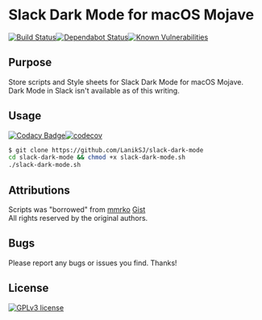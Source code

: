 # Slack Dark Mode for macOS Mojave
[![Build Status](https://travis-ci.com/LanikSJ/slack-dark-mode.svg?branch=master)](https://travis-ci.com/LanikSJ/slack-dark-mode)[![Dependabot Status](https://api.dependabot.com/badges/status?host=github&repo=LanikSJ/slack-dark-mode)](https://dependabot.com)[![Known Vulnerabilities](https://snyk.io/test/github/LanikSJ/slack-dark-mode/badge.svg?targetFile=/docs/Gemfile.lock)](https://snyk.io/test/github/LanikSJ/slack-dark-mode)

## Purpose
Store scripts and Style sheets for Slack Dark Mode for macOS Mojave.  
Dark Mode in Slack isn't available as of this writing.

## Usage
[![Codacy Badge](https://api.codacy.com/project/badge/Grade/e88f5c76dfdf418e9c2571943437ae23)](https://www.codacy.com/app/Lanik/slack-dark-mode?utm_source=github.com&amp;utm_medium=referral&amp;utm_content=LanikSJ/slack-dark-mode&amp;utm_campaign=Badge_Grade)[![codecov](https://codecov.io/gh/LanikSJ/slack-dark-mode/branch/master/graph/badge.svg)](https://codecov.io/gh/LanikSJ/slack-dark-mode)
```bash
$ git clone https://github.com/LanikSJ/slack-dark-mode
cd slack-dark-mode && chmod +x slack-dark-mode.sh
./slack-dark-mode.sh
```
## Attributions
Scripts was "borrowed" from [mmrko](https://gist.github.com/mmrko) [Gist](https://gist.github.com/mmrko/9b0e65f6bcc1fca57089c32c2228aa39)  
All rights reserved by the original authors.  

## Bugs
Please report any bugs or issues you find. Thanks!

## License
[![GPLv3 license](https://badgen.net/github/license/LanikSJ/slack-dark-mode)](http://perso.crans.org/besson/LICENSE.html)
